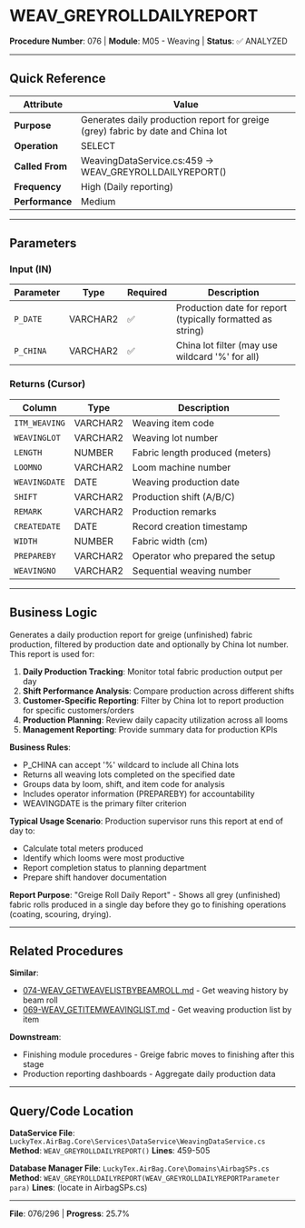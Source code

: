 # WEAV_GREYROLLDAILYREPORT

**Procedure Number**: 076 | **Module**: M05 - Weaving | **Status**: ✅ ANALYZED

---

## Quick Reference

| Attribute | Value |
|-----------|-------|
| **Purpose** | Generates daily production report for greige (grey) fabric by date and China lot |
| **Operation** | SELECT |
| **Called From** | WeavingDataService.cs:459 → WEAV_GREYROLLDAILYREPORT() |
| **Frequency** | High (Daily reporting) |
| **Performance** | Medium |

---

## Parameters

### Input (IN)

| Parameter | Type | Required | Description |
|-----------|------|----------|-------------|
| `P_DATE` | VARCHAR2 | ✅ | Production date for report (typically formatted as string) |
| `P_CHINA` | VARCHAR2 | ✅ | China lot filter (may use wildcard '%' for all) |

### Returns (Cursor)

| Column | Type | Description |
|--------|------|-------------|
| `ITM_WEAVING` | VARCHAR2 | Weaving item code |
| `WEAVINGLOT` | VARCHAR2 | Weaving lot number |
| `LENGTH` | NUMBER | Fabric length produced (meters) |
| `LOOMNO` | VARCHAR2 | Loom machine number |
| `WEAVINGDATE` | DATE | Weaving production date |
| `SHIFT` | VARCHAR2 | Production shift (A/B/C) |
| `REMARK` | VARCHAR2 | Production remarks |
| `CREATEDATE` | DATE | Record creation timestamp |
| `WIDTH` | NUMBER | Fabric width (cm) |
| `PREPAREBY` | VARCHAR2 | Operator who prepared the setup |
| `WEAVINGNO` | VARCHAR2 | Sequential weaving number |

---

## Business Logic

Generates a daily production report for greige (unfinished) fabric production, filtered by production date and optionally by China lot number. This report is used for:

1. **Daily Production Tracking**: Monitor total fabric production output per day
2. **Shift Performance Analysis**: Compare production across different shifts
3. **Customer-Specific Reporting**: Filter by China lot to report production for specific customers/orders
4. **Production Planning**: Review daily capacity utilization across all looms
5. **Management Reporting**: Provide summary data for production KPIs

**Business Rules**:
- P_CHINA can accept '%' wildcard to include all China lots
- Returns all weaving lots completed on the specified date
- Groups data by loom, shift, and item code for analysis
- Includes operator information (PREPAREBY) for accountability
- WEAVINGDATE is the primary filter criterion

**Typical Usage Scenario**: Production supervisor runs this report at end of day to:
- Calculate total meters produced
- Identify which looms were most productive
- Report completion status to planning department
- Prepare shift handover documentation

**Report Purpose**: "Greige Roll Daily Report" - Shows all grey (unfinished) fabric rolls produced in a single day before they go to finishing operations (coating, scouring, drying).

---

## Related Procedures

**Similar**:
- [074-WEAV_GETWEAVELISTBYBEAMROLL.md](./074-WEAV_GETWEAVELISTBYBEAMROLL.md) - Get weaving history by beam roll
- [069-WEAV_GETITEMWEAVINGLIST.md](./069-WEAV_GETITEMWEAVINGLIST.md) - Get weaving production list by item

**Downstream**:
- Finishing module procedures - Greige fabric moves to finishing after this stage
- Production reporting dashboards - Aggregate daily production data

---

## Query/Code Location

**DataService File**: `LuckyTex.AirBag.Core\Services\DataService\WeavingDataService.cs`
**Method**: `WEAV_GREYROLLDAILYREPORT()`
**Lines**: 459-505

**Database Manager File**: `LuckyTex.AirBag.Core\Domains\AirbagSPs.cs`
**Method**: `WEAV_GREYROLLDAILYREPORT(WEAV_GREYROLLDAILYREPORTParameter para)`
**Lines**: (locate in AirbagSPs.cs)

---

**File**: 076/296 | **Progress**: 25.7%
